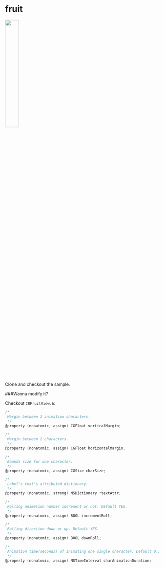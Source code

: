 fruit
=====

<img src="https://raw.githubusercontent.com/croath/fruit/master/doc/fruit.gif" width=30% />


Clone and checkout the sample.

###Wanna modify it?

Checkout `CRFruitView.h`:

```objective-c
/*
 Margin between 2 animation characters.
 */
@property (nonatomic, assign) CGFloat verticalMargin;

/*
 Margin between 2 characters.
 */
@property (nonatomic, assign) CGFloat horizontalMargin;

/*
 Bounds size for one character.
 */
@property (nonatomic, assign) CGSize charSize;

/*
 Label's text's attributed dictionary.
 */
@property (nonatomic, strong) NSDictionary *textAttr;

/*
 Rolling animation number increment or not. Default YES.
 */
@property (nonatomic, assign) BOOL incrementRoll;

/*
 Rolling direction down or up. Default YES.
 */
@property (nonatomic, assign) BOOL downRoll;

/*
 Animation time(seconds) of animating one single character. Default 0.3.
 */
@property (nonatomic, assign) NSTimeInterval charAnimationDuration;

```